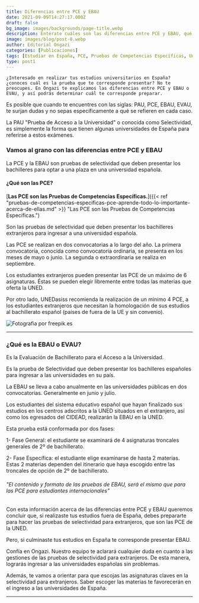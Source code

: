 ```yaml
---
title: Diferencias entre PCE y EBAU
date: 2021-09-09T14:27:17.000Z
draft: false
bg_image: images/backgrounds/page-title.webp
description: Entérate cuáles son las diferencias entre PCE y EBAU, qué son los exámenes de selectividad y qué debes preparar para ingresar a las universidades españolas.
image: images/blog/post-8.webp
author: Editorial Ongazi
categories: [Publicaciones]
tags: [Estudiar en España, PCE, Pruebas de Competencias Específicas, Universidad en España, Universidad Española]
type: post1
---
```


`¿Interesado en realizar tus estudios universitarios en España? ¿conoces cuál es la prueba que te corresponde presentar? No te preocupes. En Ongazi te explicamos las diferencias entre PCE y EBAU o EVAU, y así podrás determinar cuál te corresponde preparar.`

Es posible que cuando te encuentres con las siglas: PAU, PCE, EBAU, EVAU, te surjan dudas y no sepas específicamente a qué se refieren en cada caso.

La PAU "Prueba de Acceso a la Universidad" o conocida como Selectividad, es simplemente la forma que tienen algunas universidades de España para referirse a estos exámenes.

### Vamos al grano con las diferencias entre PCE y EBAU

La PCE y la EBAU son pruebas de selectividad que deben presentar los bachilleres para optar a una plaza en una universidad española.

#### ¿Qué son las PCE?

 [**Las PCE son las Pruebas de Competencias Específicas.**]({{< ref "pruebas-de-competencias-especificas-pce-aprende-todo-lo-importante-acerca-de-ellas.md" >}} "Las PCE son las Pruebas de Competencias Específicas.")

Son las pruebas de selectividad que deben presentar los bachilleres extranjeros para ingresar a una universidad española.

Las PCE se realizan en dos convocatorias a lo largo del año. La primera convocatoria, conocida como convocatoria ordinaria, se presenta en los meses de mayo o junio. La segunda o extraordinaria se realiza en septiembre.

Los estudiantes extranjeros pueden presentar las PCE de un máximo de 6 asignaturas. Éstas se pueden elegir libremente entre todas las materias que oferta la UNED.

Por otro lado, UNEDasiss recomienda la realización de un mínimo 4 PCE, a los estudiantes extranjeros que necesitan la homologación de sus estudios al bachillerato español (países de fuera de la UE y sin convenio).

![](/images/blog/post-8_1.webp "Fotografia por freepik.es")

* * *

### ¿Qué es la EBAU o EVAU?

Es la Evaluación de Bachillerato para el Acceso a la Universidad.

Es la prueba de Selectividad que deben presentar los bachilleres españoles para ingresar a las universidades en su país.

La EBAU se lleva a cabo anualmente en las universidades públicas en dos convocatorias. Generalmente en junio y julio.

Los estudiantes del sistema educativo español que hayan finalizado sus estudios en los centros adscritos a la UNED situados en el extranjero, así como los egresados del CIDEAD, realizarán la EBAU en la UNED.

Esta prueba está conformada por dos fases:

1- Fase General: el estudiante se examinará de 4 asignaturas troncales generales de 2º de bachillerato.

2- Fase Específica: el estudiante elige examinarse de hasta 2 materias. Estas 2 materias dependen del itinerario que haya escogido entre las troncales de opción de 2º de bachillerato.

###### "El contenido y formato de las pruebas de EBAU, será el mismo que para las PCE para estudiantes internacionales"

Con esta información acerca de las diferencias entre PCE y EBAU queremos concluir que, si realizaste tus estudios fuera de España, debes prepararte para hacer las pruebas de selectividad para extranjeros, que son las PCE de la UNED. 

Pero, si culminaste tus estudios en España te corresponde presentar EBAU.

Confía en Ongazi. Nuestro equipo te aclarará cualquier duda en cuanto a las gestiones de las pruebas de selectividad para extranjeros. De esta manera, lograrás ingresar a las universidades españolas sin problemas.

Además, te vamos a orientar para que escojas las asignaturas claves en la selectividad para extranjeros. Saber escoger las materias te favorecerán en el ingreso a las universidades de España.

* * *
